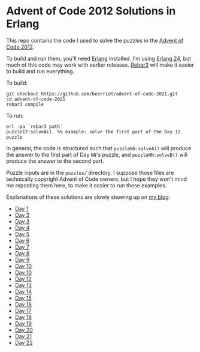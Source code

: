 # Advent of Code 2012 Solutions in Erlang

This repo contains the code I used to solve the puzzles in the [Advent
of Code 2012](https://adventofcode.com/2021/day/12).

To build and run them, you'll need [Erlang](https://www.erlang.org)
installed. I'm using [Erlang 24](https://www.erlang.org/downloads/24),
but much of this code may work with earlier
releases. [Rebar3](http://www.rebar3.org) will make it easier to build
and run everything.

To build:

```
git checkout https://github.com/beerriot/advent-of-code-2021.git
cd advent-of-code-2021
rebar3 compile
```

To run:

```
erl -pa `rebar3 path`
puzzle12:solveA(). %% example: solve the first part of the Day 12 puzzle
```

In general, the code is structured such that `puzzleNN:solveA()` will
produce the answer to the first part of Day `NN`'s puzzle, and
`puzzleNN:solveB()` will produce the answer to the second part.

Puzzle inputs are in the `puzzles/` directory. I suppose those files
are technically copyright Advent of Code owners, but I hope they won't
mind me reposting them here, to make it easier to run these examples.

Explanations of these solutions are slowly showing up on [my blog](https://blog.beerriot.com/category/adventofcode/):

 * [Day 1](https://blog.beerriot.com/2021/12/12/advent-of-code-day-1/)
 * [Day 2](https://blog.beerriot.com/2021/12/13/advent-of-code-day-2/)
 * [Day 3](https://blog.beerriot.com/2021/12/14/advent-of-code-day-3/)
 * [Day 4](https://blog.beerriot.com/2021/12/15/advent-of-code-day-4/)
 * [Day 5](https://blog.beerriot.com/2021/12/16/advent-of-code-day-5/)
 * [Day 6](https://blog.beerriot.com/2021/12/16/advent-of-code-day-6/)
 * [Day 7](https://blog.beerriot.com/2021/12/17/advent-of-code-day-7/)
 * [Day 8](https://blog.beerriot.com/2021/12/18/advent-of-code-day-8/)
 * [Day 9](https://blog.beerriot.com/2021/12/20/advent-of-code-day-9/)
 * [Day 10](https://blog.beerriot.com/2021/12/23/advent-of-code-day-11/)
 * [Day 10](https://blog.beerriot.com/2021/12/20/advent-of-code-day-10/)
 * [Day 12](https://blog.beerriot.com/2021/12/12/advent-of-code-day-12/)
 * [Day 13](https://blog.beerriot.com/2021/12/13/advent-of-code-day-13/)
 * [Day 14](https://blog.beerriot.com/2021/12/14/advent-of-code-day-14/)
 * [Day 15](https://blog.beerriot.com/2021/12/15/advent-of-code-day-15/)
 * [Day 16](https://blog.beerriot.com/2021/12/16/advent-of-code-day-16/)
 * [Day 17](https://blog.beerriot.com/2021/12/17/advent-of-code-day-17/)
 * [Day 18](https://blog.beerriot.com/2021/12/18/advent-of-code-day-18/)
 * [Day 19](https://blog.beerriot.com/2021/12/19/advent-of-code-day-19/)
 * [Day 20](https://blog.beerriot.com/2021/12/20/advent-of-code-day-20/)
 * [Day 21](https://blog.beerriot.com/2021/12/21/advent-of-code-day-21/)
 * [Day 22](https://blog.beerriot.com/2021/12/22/advent-of-code-day-22/)
